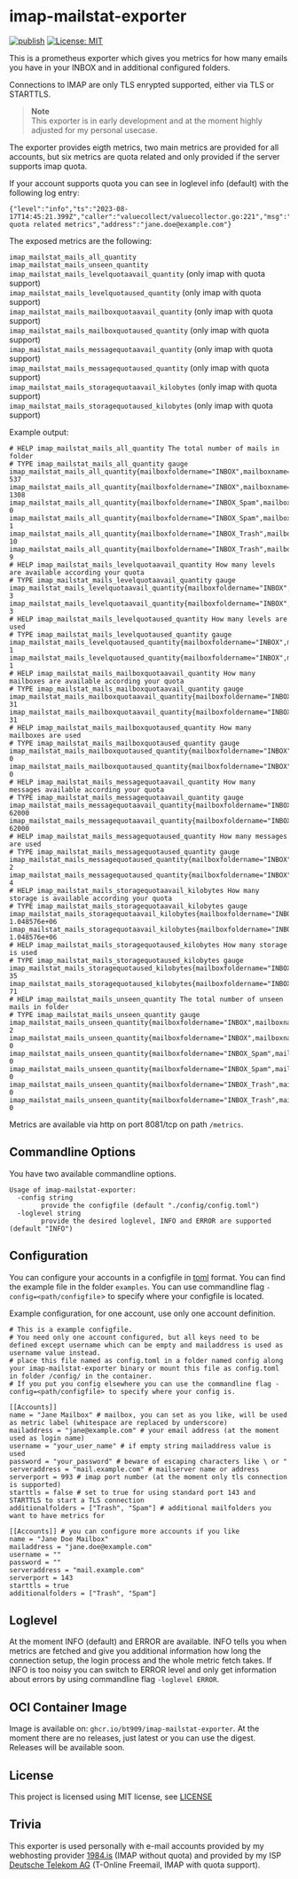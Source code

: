 # imap-mailstat-exporter

[![publish](https://github.com/bt909/imap-mailstat-exporter/actions/workflows/publish.yaml/badge.svg)](https://github.com/bt909/imap-mailstat-exporter/actions/workflows/publish.yaml)
 [![License: MIT](https://img.shields.io/badge/License-MIT-blue.svg)](https://opensource.org/licenses/MIT)

This is a prometheus exporter which gives you metrics for how many emails you have in your INBOX and in additional configured folders.  

Connections to IMAP are only TLS enrypted supported, either via TLS or STARTTLS.

> **Note**  
> This exporter is in early development and at the moment highly adjusted for my personal usecase.

The exporter provides eigth metrics, two main metrics are provided for all accounts, but six metrics are quota related and only provided if the server supports imap quota.

If your account supports quota you can see in loglevel info (default) with the following log entry:

```output
{"level":"info","ts":"2023-08-17T14:45:21.399Z","caller":"valuecollect/valuecollector.go:221","msg":"Fetching quota related metrics","address":"jane.doe@example.com"}

```

The exposed metrics are the following:

`imap_mailstat_mails_all_quantity`  
`imap_mailstat_mails_unseen_quantity`  
`imap_mailstat_mails_levelquotaavail_quantity` (only imap with quota support)  
`imap_mailstat_mails_levelquotaused_quantity` (only imap with quota support)  
`imap_mailstat_mails_mailboxquotaavail_quantity` (only imap with quota support)  
`imap_mailstat_mails_mailboxquotaused_quantity` (only imap with quota support)  
`imap_mailstat_mails_messagequotaavail_quantity` (only imap with quota support)  
`imap_mailstat_mails_messagequotaused_quantity` (only imap with quota support)  
`imap_mailstat_mails_storagequotaavail_kilobytes` (only imap with quota support)  
`imap_mailstat_mails_storagequotaused_kilobytes` (only imap with quota support)  

Example output:

```output
# HELP imap_mailstat_mails_all_quantity The total number of mails in folder
# TYPE imap_mailstat_mails_all_quantity gauge
imap_mailstat_mails_all_quantity{mailboxfoldername="INBOX",mailboxname="Jane_Mailbox"} 537
imap_mailstat_mails_all_quantity{mailboxfoldername="INBOX",mailboxname="Jane_Doe_Mailbox"} 1308
imap_mailstat_mails_all_quantity{mailboxfoldername="INBOX_Spam",mailboxname="Jane_Mailbox"} 0
imap_mailstat_mails_all_quantity{mailboxfoldername="INBOX_Spam",mailboxname="Jane_Doe_Mailbox"} 1
imap_mailstat_mails_all_quantity{mailboxfoldername="INBOX_Trash",mailboxname="Jane_Mailbox"} 10
imap_mailstat_mails_all_quantity{mailboxfoldername="INBOX_Trash",mailboxname="Jane_Doe_Mailbox"} 9
# HELP imap_mailstat_mails_levelquotaavail_quantity How many levels are available according your quota
# TYPE imap_mailstat_mails_levelquotaavail_quantity gauge
imap_mailstat_mails_levelquotaavail_quantity{mailboxfoldername="INBOX",mailboxname="Jane_Mailbox"} 3
imap_mailstat_mails_levelquotaavail_quantity{mailboxfoldername="INBOX",mailboxname="Jane_Doe_Mailbox"} 3
# HELP imap_mailstat_mails_levelquotaused_quantity How many levels are used
# TYPE imap_mailstat_mails_levelquotaused_quantity gauge
imap_mailstat_mails_levelquotaused_quantity{mailboxfoldername="INBOX",mailboxname="Jane_Mailbox"} 1
imap_mailstat_mails_levelquotaused_quantity{mailboxfoldername="INBOX",mailboxname="Jane_Doe_Mailbox"} 1
# HELP imap_mailstat_mails_mailboxquotaavail_quantity How many mailboxes are available according your quota
# TYPE imap_mailstat_mails_mailboxquotaavail_quantity gauge
imap_mailstat_mails_mailboxquotaavail_quantity{mailboxfoldername="INBOX",mailboxname="Jane_Mailbox"} 31
imap_mailstat_mails_mailboxquotaavail_quantity{mailboxfoldername="INBOX",mailboxname="Jane_Doe_Mailbox"} 31
# HELP imap_mailstat_mails_mailboxquotaused_quantity How many mailboxes are used
# TYPE imap_mailstat_mails_mailboxquotaused_quantity gauge
imap_mailstat_mails_mailboxquotaused_quantity{mailboxfoldername="INBOX",mailboxname="Jane_Mailbox"} 0
imap_mailstat_mails_mailboxquotaused_quantity{mailboxfoldername="INBOX",mailboxname="Jane_Doe_Mailbox"} 0
# HELP imap_mailstat_mails_messagequotaavail_quantity How many messages available according your quota
# TYPE imap_mailstat_mails_messagequotaavail_quantity gauge
imap_mailstat_mails_messagequotaavail_quantity{mailboxfoldername="INBOX",mailboxname="Jane_Mailbox"} 62000
imap_mailstat_mails_messagequotaavail_quantity{mailboxfoldername="INBOX",mailboxname="Jane_Doe_Mailbox"} 62000
# HELP imap_mailstat_mails_messagequotaused_quantity How many messages are used
# TYPE imap_mailstat_mails_messagequotaused_quantity gauge
imap_mailstat_mails_messagequotaused_quantity{mailboxfoldername="INBOX",mailboxname="Jane_Mailbox"} 2
imap_mailstat_mails_messagequotaused_quantity{mailboxfoldername="INBOX",mailboxname="Jane_Doe_Mailbox"} 4
# HELP imap_mailstat_mails_storagequotaavail_kilobytes How many storage is available according your quota
# TYPE imap_mailstat_mails_storagequotaavail_kilobytes gauge
imap_mailstat_mails_storagequotaavail_kilobytes{mailboxfoldername="INBOX",mailboxname="Jane_Mailbox"} 1.048576e+06
imap_mailstat_mails_storagequotaavail_kilobytes{mailboxfoldername="INBOX",mailboxname="Jane_Doe_Mailbox"} 1.048576e+06
# HELP imap_mailstat_mails_storagequotaused_kilobytes How many storage is used
# TYPE imap_mailstat_mails_storagequotaused_kilobytes gauge
imap_mailstat_mails_storagequotaused_kilobytes{mailboxfoldername="INBOX",mailboxname="Jane_Mailbox"} 35
imap_mailstat_mails_storagequotaused_kilobytes{mailboxfoldername="INBOX",mailboxname="Jane_Doe_Mailbox"} 71
# HELP imap_mailstat_mails_unseen_quantity The total number of unseen mails in folder
# TYPE imap_mailstat_mails_unseen_quantity gauge
imap_mailstat_mails_unseen_quantity{mailboxfoldername="INBOX",mailboxname="Jane_Mailbox"} 2
imap_mailstat_mails_unseen_quantity{mailboxfoldername="INBOX",mailboxname="Jane_Doe_Mailbox"} 0
imap_mailstat_mails_unseen_quantity{mailboxfoldername="INBOX_Spam",mailboxname="Jane_Mailbox"} 0
imap_mailstat_mails_unseen_quantity{mailboxfoldername="INBOX_Spam",mailboxname="Jane_Doe_Mailbox"} 0
imap_mailstat_mails_unseen_quantity{mailboxfoldername="INBOX_Trash",mailboxname="Jane_Mailbox"} 0
imap_mailstat_mails_unseen_quantity{mailboxfoldername="INBOX_Trash",mailboxname="Jane_Doe_Mailbox"} 0
```

Metrics are available via http on port 8081/tcp on path `/metrics`.

## Commandline Options

You have two available commandline options.

```shell
Usage of imap-mailstat-exporter:
  -config string
        provide the configfile (default "./config/config.toml")
  -loglevel string
        provide the desired loglevel, INFO and ERROR are supported (default "INFO")
```

## Configuration

You can configure your accounts in a configfile in [toml](https://toml.io) format. You can find the example file in the folder `examples`. You can use
commandline flag `-config=<path/configfile`> to specify where your configfile is located.

Example configuration, for one account, use only one account definition.

```config
# This is a example configfile.  
# You need only one account configured, but all keys need to be defined except username which can be empty and mailaddress is used as username value instead.
# place this file named as config.toml in a folder named config along your imap-mailstat-exporter binary or mount this file as config.toml in folder /config/ in the container.
# If you put you config elsewhere you can use the commandline flag -config=<path/configfile> to specify where your config is.

[[Accounts]]
name = "Jane Mailbox" # mailbox, you can set as you like, will be used as metric label (whitespace are replaced by underscore)
mailaddress = "jane@example.com" # your email address (at the moment used as login name)
username = "your_user_name" # if empty string mailaddress value is used
password = "your_password" # beware of escaping characters like \ or "
serveraddress = "mail.example.com" # mailserver name or address
serverport = 993 # imap port number (at the moment only tls connection is supported)
starttls = false # set to true for using standard port 143 and STARTTLS to start a TLS connection
additionalfolders = ["Trash", "Spam"] # additional mailfolders you want to have metrics for

[[Accounts]] # you can configure more accounts if you like
name = "Jane Doe Mailbox"
mailaddress = "jane.doe@example.com"
username = ""
password = ""
serveraddress = "mail.example.com"
serverport = 143
starttls = true
additionalfolders = ["Trash", "Spam"]
```

## Loglevel

At the moment INFO (default) and ERROR are available. INFO tells you when metrics are fetched and give you additional information how long the connection setup, the login process and the whole metric fetch takes.
If INFO is too noisy you can switch to ERROR level and only get information about errors by using commandline flag `-loglevel ERROR`.

## OCI Container Image

Image is available on: `ghcr.io/bt909/imap-mailstat-exporter`. At the moment there are no releases, just latest or you can use the digest.
Releases will be available soon.

## License

This project is licensed using MIT license, see [LICENSE](https://github.com/bt909/imap-mailstat-exporter/blob/main/LICENSE)

## Trivia

This exporter is used personally with e-mail accounts provided by my webhosting provider [1984.is](https://1984.is/) (IMAP without quota) and provided by my ISP [Deutsche Telekom AG](https://www.telekom.de) (T-Online Freemail, IMAP with quota support).
